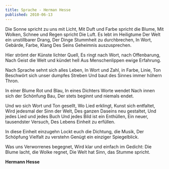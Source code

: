 ```yaml
---
title: Sprache - Herman Hesse
published: 2010-06-13
---
```


Die Sonne spricht zu uns mit Licht, 
Mit Duft und Farbe spricht die Blume,
Mit Wolken, Schnee und Regen spricht
Die Luft. Es lebt im Heiligtume 
Der Welt ein unstillbarer Drang, 
Der Dinge Stummheit zu durchbrechen, 
In Wort, Gebärde, Farbe, Klang
Des Seins Geheimnis auszusprechen. 

<!--more-->

Hier strömt der Künste lichter Quell,
Es ringt nach Wort, nach Offenbarung, 
Nach Geist die Welt und kündet hell
Aus Menschenlippen ewige Erfahrung.

Nach Sprache sehnt sich alles Leben,
In Wort und Zahl, in Farbe, Linie, Ton 
Beschwört sich unser dumpfes Streben
Und baut des Sinnes immer höhern Thron.

In einer Blume Rot und Blau,
In eines Dichters Worte wendet
Nach innen sich der Schönfung Bau,
Der stets beginnt und niemals endet. 

Und wo sich Wort und Ton gesellt,
Wo Lied erklingt, Kunst sich entfaltet,
Wird jedesmal der Sinn der Welt,
Des ganzen Daseins neu gestaltet,
Und jedes Lied und jedes Buch
Und jedes Bild ist ein Enthüllen,
Ein neuer, tausendster Versuch,
Des Lebens Einheit zu erfüllen.

In diese Einheit einzugehn
Lockt euch die Dichtung, die Musik, 
Der Schöpfung Vielfalt zu verstehn
Genügt ein einziger Spiegelblick.

Was uns Verworrenes begegnet, 
Wird klar und einfach im Gedicht:
Die Blume lacht, die Wolke regnet,
Die Welt hat Sinn, das Stumme spricht.

**Hermann Hesse**

